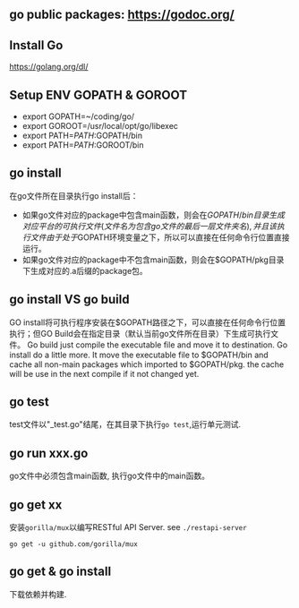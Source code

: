 ## go public packages: https://godoc.org/
## Install Go
https://golang.org/dl/

## Setup ENV GOPATH & GOROOT 
- export GOPATH=~/coding/go/
- export GOROOT=/usr/local/opt/go/libexec
- export PATH=$PATH:$GOPATH/bin
- export PATH=$PATH:$GOROOT/bin

## go install 
在go文件所在目录执行go install后：
- 如果go文件对应的package中包含main函数，则会在$GOPATH/bin目录生成对应平台的可执行文件(文件名为包含go文件的最后一层文件夹名), 并且该执行文件由于处于$GOPATH环境变量之下，所以可以直接在任何命令行位置直接运行。
- 如果go文件对应的package中不包含main函数，则会在$GOPATH/pkg目录下生成对应的.a后缀的package包。

## go install VS go build
GO install将可执行程序安装在$GOPATH路径之下，可以直接在任何命令行位置执行；但GO Build会在指定目录（默认当前go文件所在目录）下生成可执行文件。
Go build just compile the executable file and move it to destination.
Go install do a little more. It move the executable file to $GOPATH/bin and cache all non-main packages which imported to $GOPATH/pkg. the cache will be use in the next compile if it not changed yet.

## go test
test文件以"_test.go"结尾，在其目录下执行`go test`,运行单元测试.

## go run xxx.go
go文件中必须包含main函数, 执行go文件中的main函数。

## go get xx
安装`gorilla/mux`以编写RESTful API Server. see `./restapi-server`
```
go get -u github.com/gorilla/mux
```

## go get & go install
下载依赖并构建.



